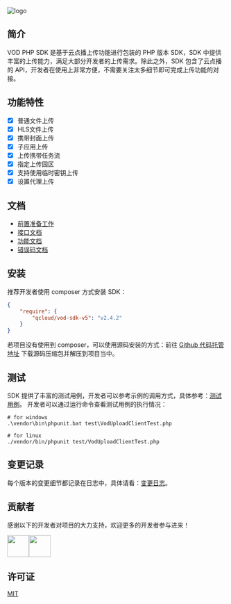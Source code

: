![logo](https://main.qcloudimg.com/raw/60f881b8cbc4647af4a29e603e8e6d62.jpg)
## 简介
VOD PHP SDK 是基于云点播上传功能进行包装的 PHP 版本 SDK，SDK 中提供丰富的上传能力，满足大部分开发者的上传需求。除此之外，SDK 包含了云点播的 API，开发者在使用上非常方便，不需要关注太多细节即可完成上传功能的对接。

## 功能特性
* [x] 普通文件上传
* [x] HLS文件上传
* [x] 携带封面上传
* [x] 子应用上传
* [x] 上传携带任务流
* [x] 指定上传园区
* [x] 支持使用临时密钥上传
* [x] 设置代理上传

## 文档
- [前置准备工作](https://cloud.tencent.com/document/product/266/9759#.E5.89.8D.E6.8F.90.E6.9D.A1.E4.BB.B6)
- [接口文档](https://cloud.tencent.com/document/product/266/9725#.E6.8E.A5.E5.8F.A3.E6.8F.8F.E8.BF.B0)
- [功能文档](https://cloud.tencent.com/document/product/266/9725#.E7.AE.80.E5.8D.95.E8.A7.86.E9.A2.91.E4.B8.8A.E4.BC.A0)
- [错误码文档](https://cloud.tencent.com/document/product/266/9725#.E9.94.99.E8.AF.AF.E7.A0.81.E8.A1.A8)

## 安装
推荐开发者使用 composer 方式安装 SDK：
```json
{
    "require": {
        "qcloud/vod-sdk-v5": "v2.4.2"
    }
}
```
若项目没有使用到 composer，可以使用源码安装的方式：前往 [Github 代码托管地址](https://github.com/tencentyun/vod-php-sdk-v5/raw/master/packages/vod-sdk.zip) 下载源码压缩包并解压到项目当中。

## 测试
SDK 提供了丰富的测试用例，开发者可以参考示例的调用方式，具体参考：[测试用例](https://github.com/tencentyun/vod-php-sdk-v5/blob/master/test/VodUploadClientTest.php)。
开发者可以通过运行命令查看测试用例的执行情况：
```shell
# for windows
.\vendor\bin\phpunit.bat test\VodUploadClientTest.php

# for linux
./vendor/bin/phpunit test/VodUploadClientTest.php
```

## 变更记录
每个版本的变更细节都记录在日志中，具体请看：[变更日志](https://github.com/tencentyun/vod-php-sdk-v5/releases)。

## 贡献者
感谢以下的开发者对项目的大力支持，欢迎更多的开发者参与进来！

<a href="https://github.com/xujianguo"><img width=50 height=50 src="https://avatars1.githubusercontent.com/u/7297536?s=60&v=4" /></a><a href="https://github.com/soulhdb"><img width=50 height=50 src="https://avatars3.githubusercontent.com/u/5770953?s=60&v=4" /></a>

## 许可证
[MIT](https://github.com/tencentyun/vod-php-sdk-v5/blob/master/LICENSE)
